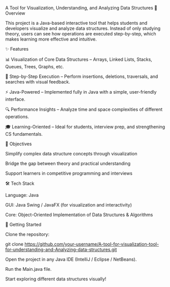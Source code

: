 A Tool for Visualization, Understanding, and Analyzing Data Structures
📌 Overview

This project is a Java-based interactive tool that helps students and developers visualize and analyze data structures. Instead of only studying theory, users can see how operations are executed step-by-step, which makes learning more effective and intuitive.

✨ Features

📊 Visualization of Core Data Structures – Arrays, Linked Lists, Stacks, Queues, Trees, Graphs, etc.

🧩 Step-by-Step Execution – Perform insertions, deletions, traversals, and searches with visual feedback.

⚡ Java-Powered – Implemented fully in Java with a simple, user-friendly interface.

🔍 Performance Insights – Analyze time and space complexities of different operations.

🎓 Learning-Oriented – Ideal for students, interview prep, and strengthening CS fundamentals.

🎯 Objectives

Simplify complex data structure concepts through visualization

Bridge the gap between theory and practical understanding

Support learners in competitive programming and interviews

🛠️ Tech Stack

Language: Java

GUI: Java Swing / JavaFX (for visualization and interactivity)

Core: Object-Oriented Implementation of Data Structures & Algorithms

🚀 Getting Started

Clone the repository:

git clone https://github.com/your-username/A-tool-for-visualization-tool-for-understanding-and-Analyzing-data-structures.git


Open the project in any Java IDE (IntelliJ / Eclipse / NetBeans).

Run the Main.java file.

Start exploring different data structures visually!
